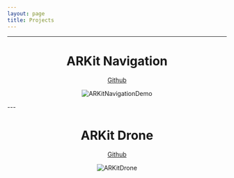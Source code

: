 ```yaml
---
layout: page
title: Projects
---
```


---
<div class="toleft">
<h1 align="center">ARKit Navigation</h1>
<p align="center"><a href="https://github.com/chriswebb09/ARKitNavigationDemo">Github</a></p>
<p align="center"><img src="/assets/images/arnav.gif" alt="ARKitNavigationDemo"></p>
</div>
---
<div class="toright">
<h1 align="center">ARKit Drone</h1>
<p align="center"><a href="https://github.com/chriswebb09/ARKitDrone">Github</a></p>
<p align="center"><img src="/assets/images/drone-demo3.gif" alt="ARKitDrone"></p>
</div>

